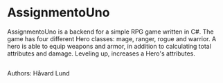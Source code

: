 # AssignmentoUno
AssignmentoUno is a backend for a simple RPG game written in C#. The game has four different Hero classes: mage, ranger, rogue and warrior. A hero is able to equip weapons and armor, in addition to calculating total attributes and damage. Leveling up, increases a Hero's attributes.

##
Authors: Håvard Lund
